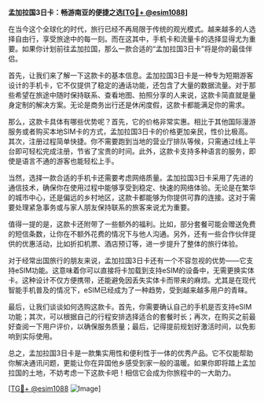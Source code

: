 **孟加拉国3日卡：畅游南亚的便捷之选[[TG💪+ @esim1088](https://t.me/s/esim1088)]**

在当今这个全球化的时代，旅行已经不再局限于传统的观光模式。越来越多的人选择自由行，享受旅途中的每一刻。而在这其中，手机卡和流量卡的选择显得尤为重要。如果你计划前往孟加拉国，那么一款合适的“孟加拉国3日卡”将是你的最佳伴侣。

首先，让我们来了解一下这款卡的基本信息。孟加拉国3日卡是一种专为短期游客设计的手机卡，它不仅提供了稳定的通话功能，还包含了大量的数据流量。对于那些希望在旅途中随时保持联系、查看地图、拍照分享的人来说，这款卡简直就是量身定制的解决方案。无论是商务出行还是休闲度假，这款卡都能满足你的需求。

那么，这款卡具体有哪些优势呢？首先，它的价格非常实惠。相比于其他国际漫游服务或者购买本地SIM卡的方式，孟加拉国3日卡的价格更加亲民，性价比极高。其次，注册过程简单快捷。你不需要跑到当地的营业厅排队等候，只需通过线上平台即可轻松完成注册，节省了宝贵的时间。此外，这款卡支持多种语言的服务，即使是语言不通的游客也能轻松上手。

当然，选择一款合适的手机卡还需要考虑网络质量。孟加拉国3日卡采用了先进的通信技术，确保你在使用过程中能够享受到稳定、快速的网络体验。无论是在繁华的城市中心，还是偏远的乡村地区，这款卡都能够为你提供可靠的连接。这对于需要处理紧急事务或与家人朋友保持联系的旅客来说尤为重要。

值得一提的是，这款卡还附带了一些额外的福利。比如，部分套餐可能会赠送免费的短信条数，让你在不额外花费的情况下与他人沟通。另外，还有一些合作伙伴提供的优惠活动，比如折扣机票、酒店预订等，进一步提升了整体的旅行体验。

对于经常出国旅行的朋友来说，孟加拉国3日卡还有一个不容忽视的优势——它支持eSIM功能。这意味着你可以直接将卡加载到支持eSIM的设备中，无需更换实体卡。这种设计不仅方便携带，还能避免因丢失实体卡而带来的麻烦。尤其是在现代智能手机普及的情况下，eSIM已经成为了一种趋势，受到越来越多用户的青睐。

最后，让我们谈谈如何选购这款卡。首先，你需要确认自己的手机是否支持eSIM功能；其次，可以根据自己的行程安排选择适合的套餐时长；再次，在购买之前最好查阅一下用户评价，以确保服务质量；最后，记得提前规划好激活时间，以免影响到实际使用。

总之，孟加拉国3日卡是一款集实用性和便利性于一体的优秀产品。它不仅能帮助你解决通讯问题，更能让你在异国他乡感受到家一般的温暖。如果你即将踏上孟加拉国的土地，不妨考虑一下这款卡吧！相信它会成为你旅程中的一大助力。

[[TG💪+ @esim1088](https://t.me/s/esim1088) ![Image](https://i.postimg.cc/4NQfJmqS/Snipaste-2025-05-13-00-14-12.png)]